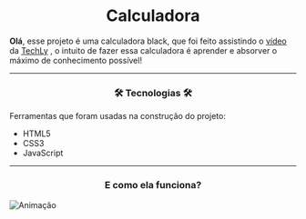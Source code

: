 <h1 align="center">Calculadora</h1>
<p><strong>Olá</strong>, esse projeto é uma calculadora black, que foi feito assistindo o <a href="https://www.youtube.com/watch?v=ATd9r0BQ9lI&ab_channel=TechLy" target="_blank" >vídeo</a> da <a href="https://www.youtube.com/channel/UC3rU2a5u_XPup2M3vOjUjkg">TechLy</a> , o intuito de fazer essa calculadora é aprender e absorver o máximo de conhecimento possível!</p>

<hr>

<h3 align="center">🛠 Tecnologias 🛠</h3>
<p>Ferramentas que foram usadas na construção do projeto:</p>

- HTML5
- CSS3
- JavaScript
<hr>

<h3 align="center">E como ela funciona?</h3>

![Animação](https://user-images.githubusercontent.com/87393548/148587598-c85beefa-c086-4417-b390-c0a9973380f4.gif)

